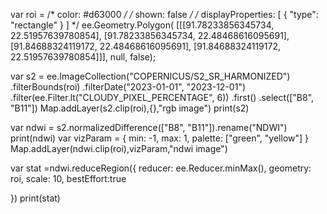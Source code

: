 var roi = 
    /* color: #d63000 */
    /* shown: false */
    /* displayProperties: [
      {
        "type": "rectangle"
      }
    ] */
    ee.Geometry.Polygon(
        [[[91.78233856345734, 22.51957639780854],
          [91.78233856345734, 22.48468616095691],
          [91.84688324119172, 22.48468616095691],
          [91.84688324119172, 22.51957639780854]]], null, false);

var s2 = ee.ImageCollection("COPERNICUS/S2_SR_HARMONIZED")
        .filterBounds(roi)
      .filterDate("2023-01-01", "2023-12-01")
.filter(ee.Filter.lt("CLOUDY_PIXEL_PERCENTAGE", 6))
.first()
.select(["B8", "B11"])
Map.addLayer(s2.clip(roi),{},"rgb image")
print(s2)

var ndwi = s2.normalizedDifference(["B8", "B11"]).rename("NDWI")
print(ndwi)
var vizParam = {
  min: -1,
  max: 1,
  palette: ["green", "yellow"]
}
Map.addLayer(ndwi.clip(roi),vizParam,"ndwi image")


var stat =ndwi.reduceRegion({
  reducer: ee.Reducer.minMax(),
  geometry: roi,
  scale: 10,
  bestEffort:true
  
})
print(stat)
